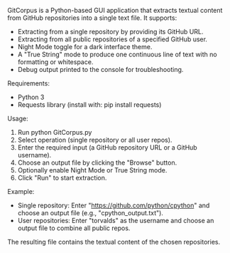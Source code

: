 GitCorpus is a Python-based GUI application that extracts textual content from GitHub repositories into a single text file. It supports:

- Extracting from a single repository by providing its GitHub URL.
- Extracting from all public repositories of a specified GitHub user.
- Night Mode toggle for a dark interface theme.
- A "True String" mode to produce one continuous line of text with no formatting or whitespace.
- Debug output printed to the console for troubleshooting.

Requirements:
- Python 3
- Requests library (install with: pip install requests)

Usage:
1) Run python GitCorpus.py
2) Select operation (single repository or all user repos).
3) Enter the required input (a GitHub repository URL or a GitHub username).
4) Choose an output file by clicking the "Browse" button.
5) Optionally enable Night Mode or True String mode.
6) Click "Run" to start extraction.

Example:
- Single repository: Enter "https://github.com/python/cpython" and choose an output file (e.g., "cpython_output.txt").
- User repositories: Enter "torvalds" as the username and choose an output file to combine all public repos.

The resulting file contains the textual content of the chosen repositories.
